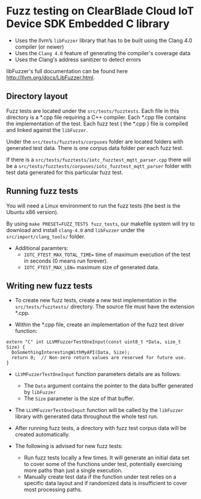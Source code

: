 # Fuzz testing on ClearBlade Cloud IoT Device SDK Embedded C library

- Uses the llvm’s ```libFuzzer``` library that has to be built using the Clang 4.0 compiler (or newer)
- Uses the ```Clang 4.0``` feature of generating the compiler's coverage data
- Uses the Clang's address sanitizer to detect errors

libFuzzer's full documentation can be found here http://llvm.org/docs/LibFuzzer.html.

## Directory layout

Fuzz tests are located under the ```src/tests/fuzztests```. Each file in this directory is a \*.cpp file requiring a C++ compiler. Each \*.cpp file contains the implementation of the test. Each fuzz test ( the \*.cpp ) file is compiled and linked against the ```libFuzzer```.

Under the ```src/tests/fuzztests/corpuses``` folder are located folders with generated test data. There is one corpus data folder per each fuzz test.

If there is a ```src/tests/fuzztests/iotc_fuzztest_mqtt_parser.cpp``` there will be a ```src/tests/fuzztests/corpuses/iotc_fuzztest_mqtt_parser``` folder with test data generated for this particular fuzz test.

## Running fuzz tests

You will need a Linux environment to run the fuzz tests (the best is the Ubuntu x86 version).

By using ```make PRESET=FUZZ_TESTS fuzz_tests```, our makefile system will try to download and install ```clang-4.0``` and ```libFuzzer``` under the ```src/import/clang_tools/``` folder.

* Additional paramters:
    * ```IOTC_FTEST_MAX_TOTAL_TIME=``` time of maximum execution of the test in seconds (0 means run forever).
    * ```IOTC_FTEST_MAX_LEN=``` maximum size of generated data.

## Writing new fuzz tests

* To create new fuzz tests, create a new test implementation in the ```src/tests/fuzztests/``` directory.  The source file must have the extension \*.cpp.

* Within the \*.cpp file, create an implementation of the fuzz test driver function:

```
extern "C" int LLVMFuzzerTestOneInput(const uint8_t *Data, size_t Size) {
  DoSomethingInterestingWithMyAPI(Data, Size);
  return 0;  // Non-zero return values are reserved for future use.
}
```

* ```LLVMFuzzerTestOneInput``` function parameters details are as follows:
    * The ```Data``` argument contains the pointer to the data buffer generated by ```libFuzzer```
    * The ```Size``` parameter is the size of that buffer.
* The ```LLVMFuzzerTestOneInput``` function will be called by the ```libFuzzer``` library with generated data throughout the whole test run.


* After running fuzz tests, a directory with fuzz test corpus data will be created automatically.


* The following is advised for new fuzz tests:
    * Run fuzz tests locally a few times. It will generate an initial data set to cover some of the functions under test, potentially exercising more paths than just a single execution.
    * Manually create test data if the function under test relies on a specific data layout and if randomized data is insufficient to cover most processing paths.
